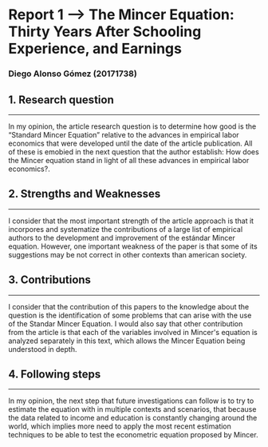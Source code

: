 
# Report  1  --> The Mincer Equation: Thirty Years After Schooling Experience, and Earnings

### Diego Alonso Gómez (20171738)


## 1. Research question

---

In my opinion, the article research question is to determine how good is the “Standard Mincer Equation” relative to the advances in empirical labor economics that were developed  until the date of the article publication. All of these is emobied in the next question that the author establish: How does the Mincer equation stand in light of all these advances in empirical labor economics?.


## 2. Strengths and Weaknesses

---
I consider that the most important strength of the article approach is that it incorpores and systematize the contributions of a large list of empirical authors to the development and improvement of the estándar Mincer equation. However, one important weakness of the paper is that some of its suggestions may be not correct in other contexts than american society.

## 3. Contributions

---
I consider that the contribution of this papers to the knowledge about the question is the identification of some problems that can arise with the use of the Standar Mincer Equation. I would also say that other contribution from the article is that each of the variables involved in Mincer's equation is analyzed separately in this text, which allows the Mincer Equation being understood in depth.


## 4. Following steps

---

In my opinion, the next step that future investigations can follow is to try to estimate the equation with in multiple contexts and scenarios, that because the data related to income and education is constantly changing around the world, which implies more need to apply the most recent estimation techniques to be able to test the econometric equation proposed by Mincer.